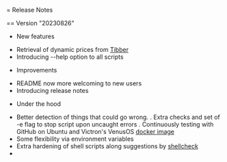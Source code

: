 = Release Notes

== Version "20230826"

 * New features
 - Retrieval of dynamic prices from [Tibber](https://tibber.com/)
 - Introducing --help option to all scripts 

 * Improvements
 - README now more welcoming to new users
 - Introducing release notes

 * Under the hood
 - Better detection of things that could go wrong.
   . Extra checks and set of -e flag to stop script upon uncaught errors
   . Continuously testing with GitHub on Ubuntu and Victron's VenusOS [docker image](https://github.com/victronenergy/venus-docker)
 - Some flexibility via environment variables
 - Extra hardening of shell scripts along suggestions by [shellcheck](https://www.shellcheck.net/)
 - 
